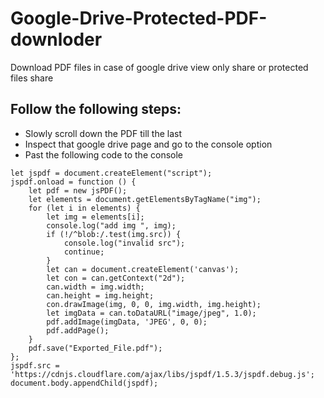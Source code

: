 # Google-Drive-Protected-PDF-downloder
Download PDF files in case of google drive view only share or protected files share


## Follow the following steps:

- Slowly scroll down the PDF till the last
- Inspect that google drive page and go to the console option
- Past the following code to the console


```
let jspdf = document.createElement("script");
jspdf.onload = function () {
    let pdf = new jsPDF();
    let elements = document.getElementsByTagName("img");
    for (let i in elements) {
        let img = elements[i];
        console.log("add img ", img);
        if (!/^blob:/.test(img.src)) {
            console.log("invalid src");
            continue;
        }
        let can = document.createElement('canvas');
        let con = can.getContext("2d");
        can.width = img.width;
        can.height = img.height;
        con.drawImage(img, 0, 0, img.width, img.height);
        let imgData = can.toDataURL("image/jpeg", 1.0);
        pdf.addImage(imgData, 'JPEG', 0, 0);
        pdf.addPage();
    }
    pdf.save("Exported_File.pdf");
};
jspdf.src = 'https://cdnjs.cloudflare.com/ajax/libs/jspdf/1.5.3/jspdf.debug.js';
document.body.appendChild(jspdf);
```
